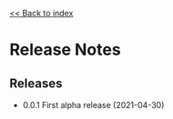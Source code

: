[<< Back to index](index.md)

# Release Notes

## Releases

* 0.0.1 First alpha release (2021-04-30)
